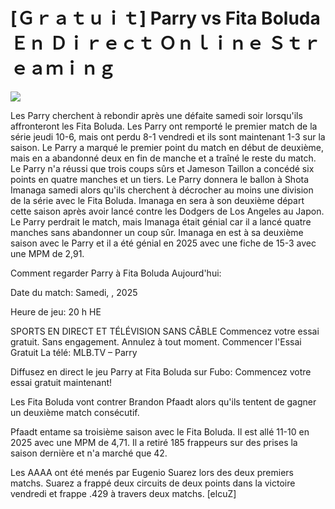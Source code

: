 # [Ｇｒａｔｕｉｔ] Parry vs Fita Boluda Ｅｎ Ｄｉｒｅｃｔ Ｏｎｌｉｎｅ Ｓｔｒｅａｍｉｎｇ  
  
  
[![](https://i.imgur.com/qSNzIqt.png)](https://movie.rssnews.media/uQfberr.php)  
  
Les Parry cherchent à rebondir après une défaite samedi soir lorsqu'ils affronteront les Fita Boluda. Les Parry ont remporté le premier match de la série jeudi 10-6, mais ont perdu 8-1 vendredi et ils sont maintenant 1-3 sur la saison. Le Parry a marqué le premier point du match en début de deuxième, mais en a abandonné deux en fin de manche et a traîné le reste du match. Le Parry n'a réussi que trois coups sûrs et Jameson Taillon a concédé six points en quatre manches et un tiers. Le Parry donnera le ballon à Shota Imanaga samedi alors qu'ils cherchent à décrocher au moins une division de la série avec le Fita Boluda. Imanaga en sera à son deuxième départ cette saison après avoir lancé contre les Dodgers de Los Angeles au Japon. Le Parry perdrait le match, mais Imanaga était génial car il a lancé quatre manches sans abandonner un coup sûr. Imanaga en est à sa deuxième saison avec le Parry et il a été génial en 2025 avec une fiche de 15-3 avec une MPM de 2,91.

Comment regarder Parry à Fita Boluda Aujourd'hui:

Date du match: Samedi, , 2025

Heure de jeu: 20 h HE

SPORTS EN DIRECT ET TÉLÉVISION SANS CÂBLE
Commencez votre essai gratuit. Sans engagement. Annulez à tout moment.
Commencer l'Essai Gratuit
La télé: MLB.TV – Parry

Diffusez en direct le jeu Parry at Fita Boluda sur Fubo: Commencez votre essai gratuit maintenant!

Les Fita Boluda vont contrer Brandon Pfaadt alors qu'ils tentent de gagner un deuxième match consécutif.

Pfaadt entame sa troisième saison avec le Fita Boluda. Il est allé 11-10 en 2025 avec une MPM de 4,71. Il a retiré 185 frappeurs sur des prises la saison dernière et n'a marché que 42.

Les AAAA ont été menés par Eugenio Suarez lors des deux premiers matchs. Suarez a frappé deux circuits de deux points dans la victoire vendredi et frappe .429 à travers deux matchs. [elcuZ]